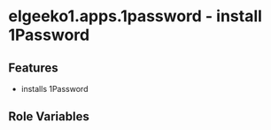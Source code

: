 # elgeeko1.apps.1password - install 1Password

## Features

- installs 1Password

## Role Variables
